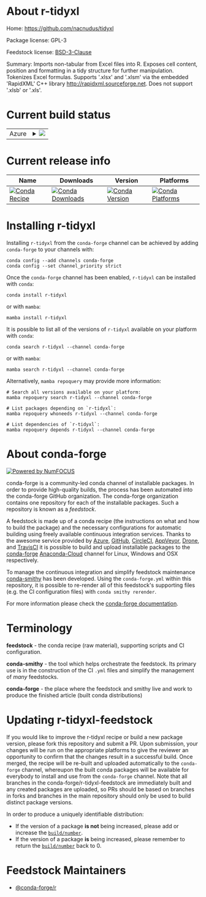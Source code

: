 About r-tidyxl
==============

Home: https://github.com/nacnudus/tidyxl

Package license: GPL-3

Feedstock license: [BSD-3-Clause](https://github.com/conda-forge/r-tidyxl-feedstock/blob/main/LICENSE.txt)

Summary: Imports non-tabular from Excel files into R.  Exposes cell content, position and formatting in a tidy structure for further manipulation. Tokenizes Excel formulas.  Supports '.xlsx' and '.xlsm' via the embedded 'RapidXML' C++ library <http://rapidxml.sourceforge.net>.  Does not support '.xlsb' or '.xls'.

Current build status
====================


<table>
    
  <tr>
    <td>Azure</td>
    <td>
      <details>
        <summary>
          <a href="https://dev.azure.com/conda-forge/feedstock-builds/_build/latest?definitionId=1736&branchName=main">
            <img src="https://dev.azure.com/conda-forge/feedstock-builds/_apis/build/status/r-tidyxl-feedstock?branchName=main">
          </a>
        </summary>
        <table>
          <thead><tr><th>Variant</th><th>Status</th></tr></thead>
          <tbody><tr>
              <td>linux_64_r_base4.1</td>
              <td>
                <a href="https://dev.azure.com/conda-forge/feedstock-builds/_build/latest?definitionId=1736&branchName=main">
                  <img src="https://dev.azure.com/conda-forge/feedstock-builds/_apis/build/status/r-tidyxl-feedstock?branchName=main&jobName=linux&configuration=linux_64_r_base4.1" alt="variant">
                </a>
              </td>
            </tr><tr>
              <td>linux_64_r_base4.2</td>
              <td>
                <a href="https://dev.azure.com/conda-forge/feedstock-builds/_build/latest?definitionId=1736&branchName=main">
                  <img src="https://dev.azure.com/conda-forge/feedstock-builds/_apis/build/status/r-tidyxl-feedstock?branchName=main&jobName=linux&configuration=linux_64_r_base4.2" alt="variant">
                </a>
              </td>
            </tr><tr>
              <td>osx_64_r_base4.1</td>
              <td>
                <a href="https://dev.azure.com/conda-forge/feedstock-builds/_build/latest?definitionId=1736&branchName=main">
                  <img src="https://dev.azure.com/conda-forge/feedstock-builds/_apis/build/status/r-tidyxl-feedstock?branchName=main&jobName=osx&configuration=osx_64_r_base4.1" alt="variant">
                </a>
              </td>
            </tr><tr>
              <td>osx_64_r_base4.2</td>
              <td>
                <a href="https://dev.azure.com/conda-forge/feedstock-builds/_build/latest?definitionId=1736&branchName=main">
                  <img src="https://dev.azure.com/conda-forge/feedstock-builds/_apis/build/status/r-tidyxl-feedstock?branchName=main&jobName=osx&configuration=osx_64_r_base4.2" alt="variant">
                </a>
              </td>
            </tr><tr>
              <td>win_64</td>
              <td>
                <a href="https://dev.azure.com/conda-forge/feedstock-builds/_build/latest?definitionId=1736&branchName=main">
                  <img src="https://dev.azure.com/conda-forge/feedstock-builds/_apis/build/status/r-tidyxl-feedstock?branchName=main&jobName=win&configuration=win_64_" alt="variant">
                </a>
              </td>
            </tr>
          </tbody>
        </table>
      </details>
    </td>
  </tr>
</table>

Current release info
====================

| Name | Downloads | Version | Platforms |
| --- | --- | --- | --- |
| [![Conda Recipe](https://img.shields.io/badge/recipe-r--tidyxl-green.svg)](https://anaconda.org/conda-forge/r-tidyxl) | [![Conda Downloads](https://img.shields.io/conda/dn/conda-forge/r-tidyxl.svg)](https://anaconda.org/conda-forge/r-tidyxl) | [![Conda Version](https://img.shields.io/conda/vn/conda-forge/r-tidyxl.svg)](https://anaconda.org/conda-forge/r-tidyxl) | [![Conda Platforms](https://img.shields.io/conda/pn/conda-forge/r-tidyxl.svg)](https://anaconda.org/conda-forge/r-tidyxl) |

Installing r-tidyxl
===================

Installing `r-tidyxl` from the `conda-forge` channel can be achieved by adding `conda-forge` to your channels with:

```
conda config --add channels conda-forge
conda config --set channel_priority strict
```

Once the `conda-forge` channel has been enabled, `r-tidyxl` can be installed with `conda`:

```
conda install r-tidyxl
```

or with `mamba`:

```
mamba install r-tidyxl
```

It is possible to list all of the versions of `r-tidyxl` available on your platform with `conda`:

```
conda search r-tidyxl --channel conda-forge
```

or with `mamba`:

```
mamba search r-tidyxl --channel conda-forge
```

Alternatively, `mamba repoquery` may provide more information:

```
# Search all versions available on your platform:
mamba repoquery search r-tidyxl --channel conda-forge

# List packages depending on `r-tidyxl`:
mamba repoquery whoneeds r-tidyxl --channel conda-forge

# List dependencies of `r-tidyxl`:
mamba repoquery depends r-tidyxl --channel conda-forge
```


About conda-forge
=================

[![Powered by
NumFOCUS](https://img.shields.io/badge/powered%20by-NumFOCUS-orange.svg?style=flat&colorA=E1523D&colorB=007D8A)](https://numfocus.org)

conda-forge is a community-led conda channel of installable packages.
In order to provide high-quality builds, the process has been automated into the
conda-forge GitHub organization. The conda-forge organization contains one repository
for each of the installable packages. Such a repository is known as a *feedstock*.

A feedstock is made up of a conda recipe (the instructions on what and how to build
the package) and the necessary configurations for automatic building using freely
available continuous integration services. Thanks to the awesome service provided by
[Azure](https://azure.microsoft.com/en-us/services/devops/), [GitHub](https://github.com/),
[CircleCI](https://circleci.com/), [AppVeyor](https://www.appveyor.com/),
[Drone](https://cloud.drone.io/welcome), and [TravisCI](https://travis-ci.com/)
it is possible to build and upload installable packages to the
[conda-forge](https://anaconda.org/conda-forge) [Anaconda-Cloud](https://anaconda.org/)
channel for Linux, Windows and OSX respectively.

To manage the continuous integration and simplify feedstock maintenance
[conda-smithy](https://github.com/conda-forge/conda-smithy) has been developed.
Using the ``conda-forge.yml`` within this repository, it is possible to re-render all of
this feedstock's supporting files (e.g. the CI configuration files) with ``conda smithy rerender``.

For more information please check the [conda-forge documentation](https://conda-forge.org/docs/).

Terminology
===========

**feedstock** - the conda recipe (raw material), supporting scripts and CI configuration.

**conda-smithy** - the tool which helps orchestrate the feedstock.
                   Its primary use is in the construction of the CI ``.yml`` files
                   and simplify the management of *many* feedstocks.

**conda-forge** - the place where the feedstock and smithy live and work to
                  produce the finished article (built conda distributions)


Updating r-tidyxl-feedstock
===========================

If you would like to improve the r-tidyxl recipe or build a new
package version, please fork this repository and submit a PR. Upon submission,
your changes will be run on the appropriate platforms to give the reviewer an
opportunity to confirm that the changes result in a successful build. Once
merged, the recipe will be re-built and uploaded automatically to the
`conda-forge` channel, whereupon the built conda packages will be available for
everybody to install and use from the `conda-forge` channel.
Note that all branches in the conda-forge/r-tidyxl-feedstock are
immediately built and any created packages are uploaded, so PRs should be based
on branches in forks and branches in the main repository should only be used to
build distinct package versions.

In order to produce a uniquely identifiable distribution:
 * If the version of a package **is not** being increased, please add or increase
   the [``build/number``](https://docs.conda.io/projects/conda-build/en/latest/resources/define-metadata.html#build-number-and-string).
 * If the version of a package **is** being increased, please remember to return
   the [``build/number``](https://docs.conda.io/projects/conda-build/en/latest/resources/define-metadata.html#build-number-and-string)
   back to 0.

Feedstock Maintainers
=====================

* [@conda-forge/r](https://github.com/conda-forge/r/)

